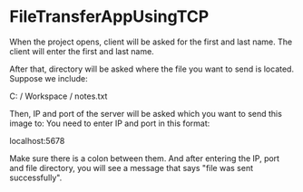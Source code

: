 # FileTransferAppUsingTCP


When the project opens, client will be asked for the first and last name. The client will enter the first and last name.

After that, directory will be asked where the file you want to send is located. Suppose we include:

C: / Workspace / notes.txt

Then, IP and port of the server will be asked which you want to send this image to:
You need to enter IP and port in this format: 

localhost:5678

Make sure there is a colon between them.
And after entering the IP, port and file directory, you will see a message that says "file was sent successfully".
